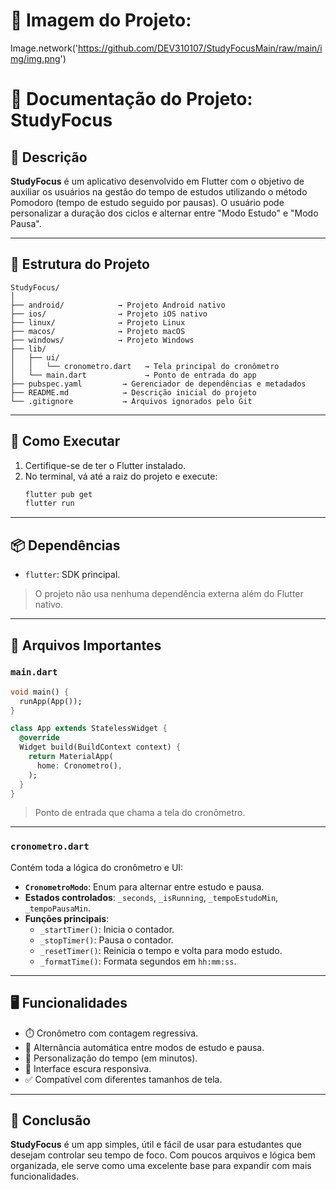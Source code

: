 # 🤳 Imagem do Projeto:
Image.network('https://github.com/DEV310107/StudyFocusMain/raw/main/img/img.png')

# 📘 Documentação do Projeto: **StudyFocus**

## 📝 Descrição
**StudyFocus** é um aplicativo desenvolvido em Flutter com o objetivo de auxiliar os usuários na gestão do tempo de estudos utilizando o método Pomodoro (tempo de estudo seguido por pausas). O usuário pode personalizar a duração dos ciclos e alternar entre "Modo Estudo" e "Modo Pausa".

---

## 📁 Estrutura do Projeto

```
StudyFocus/
│
├── android/            → Projeto Android nativo
├── ios/                → Projeto iOS nativo
├── linux/              → Projeto Linux
├── macos/              → Projeto macOS
├── windows/            → Projeto Windows
├── lib/
│   ├── ui/
│   │   └── cronometro.dart   → Tela principal do cronômetro
│   └── main.dart             → Ponto de entrada do app
├── pubspec.yaml         → Gerenciador de dependências e metadados
├── README.md            → Descrição inicial do projeto
└── .gitignore           → Arquivos ignorados pelo Git
```

---

## 🚀 Como Executar

1. Certifique-se de ter o Flutter instalado.  
2. No terminal, vá até a raiz do projeto e execute:
   ```bash
   flutter pub get
   flutter run
   ```

---

## 📦 Dependências

- `flutter`: SDK principal.
> O projeto não usa nenhuma dependência externa além do Flutter nativo.

---

## 📄 Arquivos Importantes

### `main.dart`

```dart
void main() {
  runApp(App());
}

class App extends StatelessWidget {
  @override
  Widget build(BuildContext context) {
    return MaterialApp(
      home: Cronometro(),
    );
  }
}
```
> Ponto de entrada que chama a tela do cronômetro.

---

### `cronometro.dart`

Contém toda a lógica do cronômetro e UI:

- **`CronometroModo`**: Enum para alternar entre estudo e pausa.
- **Estados controlados**: `_seconds`, `_isRunning`, `_tempoEstudoMin`, `_tempoPausaMin`.
- **Funções principais**:
  - `_startTimer()`: Inicia o contador.
  - `_stopTimer()`: Pausa o contador.
  - `_resetTimer()`: Reinicia o tempo e volta para modo estudo.
  - `_formatTime()`: Formata segundos em `hh:mm:ss`.

---

## 🖥️ Funcionalidades

- ⏱️ Cronômetro com contagem regressiva.
- 🔁 Alternância automática entre modos de estudo e pausa.
- 🧠 Personalização do tempo (em minutos).
- 🎨 Interface escura responsiva.
- ✅ Compatível com diferentes tamanhos de tela.

---

## 📌 Conclusão

**StudyFocus** é um app simples, útil e fácil de usar para estudantes que desejam controlar seu tempo de foco. Com poucos arquivos e lógica bem organizada, ele serve como uma excelente base para expandir com mais funcionalidades.
